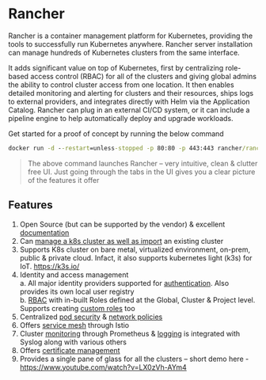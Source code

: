 # Rancher

Rancher is a container management platform for Kubernetes, providing the tools to successfully run Kubernetes anywhere. Rancher server installation can manage hundreds of Kubernetes clusters from the same interface. 

It adds significant value on top of Kubernetes, first by centralizing role-based access control (RBAC) for all of the clusters and giving global admins the ability to control cluster access from one location. It then enables detailed monitoring and alerting for clusters and their resources, ships logs to external providers, and integrates directly with Helm via the Application Catalog. Rancher can plug in an external CI/CD system, or it can include a pipeline engine to help automatically deploy and upgrade workloads.

Get started for a proof of concept by running the below command
```cmd
docker run -d --restart=unless-stopped -p 80:80 -p 443:443 rancher/rancher
```
>The above command launches Rancher – very intuitive, clean & clutter free UI. Just going through the tabs in the UI gives you a clear picture of the features it offer

## Features

1.	Open Source (but can be supported by the vendor) & excellent [documentation](https://github.com/rancher/rancher)
2.	Can [manage a k8s cluster as well as import](https://rancher.com/docs/rancher/v2.x/en/cluster-provisioning/) an existing cluster
3.	Supports K8s cluster on bare metal, virtualized environment, on-prem, public & private cloud. Infact, it also supports kubernetes light (k3s) for IoT. https://k3s.io/
4.	Identity and access management  
    a.	All major identity providers supported for [authentication](https://rancher.com/docs/rancher/v2.x/en/admin-settings/authentication/). Also provides its own local user registry  
    b.	[RBAC](https://rancher.com/docs/rancher/v2.x/en/admin-settings/rbac/) with in-built Roles defined at the Global, Cluster & Project level. Supports creating [custom roles](https://rancher.com/docs/rancher/v2.x/en/admin-settings/rbac/default-custom-roles/) too
5.	Centralized [pod security](https://rancher.com/docs/rancher/v2.x/en/admin-settings/pod-security-policies/) & [network policies](https://rancher.com/docs/rancher/v2.x/en/cluster-admin/editing-clusters/)
6.	Offers [service mesh](https://rancher.com/docs/rancher/v2.x/en/cluster-admin/tools/istio/) through Istio
7.	Cluster [monitoring](https://rancher.com/docs/rancher/v2.x/en/cluster-admin/tools/monitoring/) through Prometheus & [logging](https://rancher.com/docs/rancher/v2.x/en/cluster-admin/tools/logging/) is integrated with Syslog along with various others
8.	Offers [certificate management](https://rancher.com/docs/rancher/v2.x/en/cluster-admin/certificate-rotation/)
9.	Provides a single pane of glass for all the clusters – short demo here - https://www.youtube.com/watch?v=LX0zVh-AYm4
